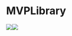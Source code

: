 # MVPLibrary
![](https://img.shields.io/badge/JitPack-0.0.1-green.svg)![](https://img.shields.io/badge/作者-xujl-ff69b4.svg)
